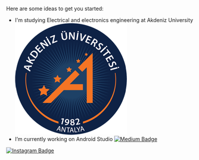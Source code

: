 
Here are some ideas to get you started:

- I'm studying Electrical and electronics engineering at Akdeniz University <img src="https://github.com/gokcam/gokcam/blob/main/akdeniz-universitesi-logo-B017290F9B-seeklogo.com.png" width="300" height="300">
- I’m currently working on Android Studio  [![Medium Badge](https://img.shields.io/badge/Kotlin-0095D5?&style=for-the-badge&logo=kotlin&logoColor=white&link=link)](link) 


[![Instagram Badge](https://img.shields.io/badge/-Instagram-C13584?style=flat-quare&labelColor=C13584&logo=instagram&logoColor=white&https://www.instagram.com/accounts/login/?next=/gokhancammm/k=https://www.instagram.com/accounts/login/?next=/gokhancammm/)](https://www.instagram.com/accounts/login/?next=/gokhancammm/) 



